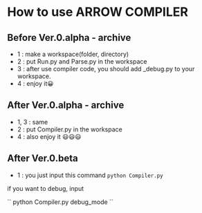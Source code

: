 # How to use ARROW COMPILER
## Before Ver.0.alpha - **archive**
- 1 : make a workspace(folder, directory)
- 2 : put Run.py and Parse.py in the workspace
- 3 : after use compiler code, you should add _debug.py to your workspace.
- 4 : enjoy it😀
## After Ver.0.alpha - **archive**
- 1, 3 : same
- 2 : put Compiler.py in the workspace
- 4 : also enjoy it 😃😃😃
## After Ver.0.beta
- 1 : you just input this command
``
python Compiler.py
``
<p>if you want to debug, input</p>
``
python Compiler.py debug_mode
``

